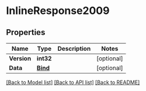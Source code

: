 # InlineResponse2009

## Properties

Name | Type | Description | Notes
------------ | ------------- | ------------- | -------------
**Version** | **int32** |  | [optional] 
**Data** | [**Bind**](bind.md) |  | [optional] 

[[Back to Model list]](../README.md#documentation-for-models) [[Back to API list]](../README.md#documentation-for-api-endpoints) [[Back to README]](../README.md)



